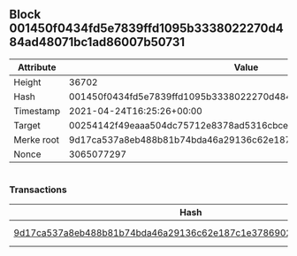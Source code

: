 ## Block 001450f0434fd5e7839ffd1095b3338022270d484ad48071bc1ad86007b50731

Attribute | Value
--- | ---
Height | 36702
Hash | 001450f0434fd5e7839ffd1095b3338022270d484ad48071bc1ad86007b50731
Timestamp | 2021-04-24T16:25:26+00:00
Target | 00254142f49eaaa504dc75712e8378ad5316cbcead634704b3734b6271167cc4
Merke root | 9d17ca537a8eb488b81b74bda46a29136c62e187c1e37869026a5fb9745b5919
Nonce | 3065077297

```

```

### Transactions

Hash | Amount
--- | ---
[9d17ca537a8eb488b81b74bda46a29136c62e187c1e37869026a5fb9745b5919](9d17ca537a8eb488b81b74bda46a29136c62e187c1e37869026a5fb9745b5919.md) | 10.00000000 SKEPTI 
